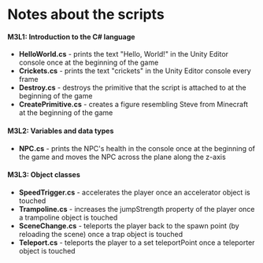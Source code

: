 # Notes about the scripts

#### M3L1: Introduction to the C# language

* <b>HelloWorld.cs</b> - prints the text "Hello, World!" in the Unity Editor console once at the beginning of the game
* <b>Crickets.cs</b> - prints the text "crickets" in the Unity Editor console every frame
* <b>Destroy.cs</b> - destroys the primitive that the script is attached to at the beginning of the game
* <b>CreatePrimitive.cs</b> - creates a figure resembling Steve from Minecraft at the beginning of the game

#### M3L2: Variables and data types

* <b>NPC.cs</b> - prints the NPC's health in the console once at the beginning of the game and moves the NPC across the plane along the z-axis

#### M3L3: Object classes

* <b>SpeedTrigger.cs</b> - accelerates the player once an accelerator object is touched
* <b>Trampoline.cs</b> - increases the jumpStrength property of the player once a trampoline object is touched
* <b>SceneChange.cs</b> - teleports the player back to the spawn point (by reloading the scene) once a trap object is touched
* <b>Teleport.cs</b> - teleports the player to a set teleportPoint once a teleporter object is touched
